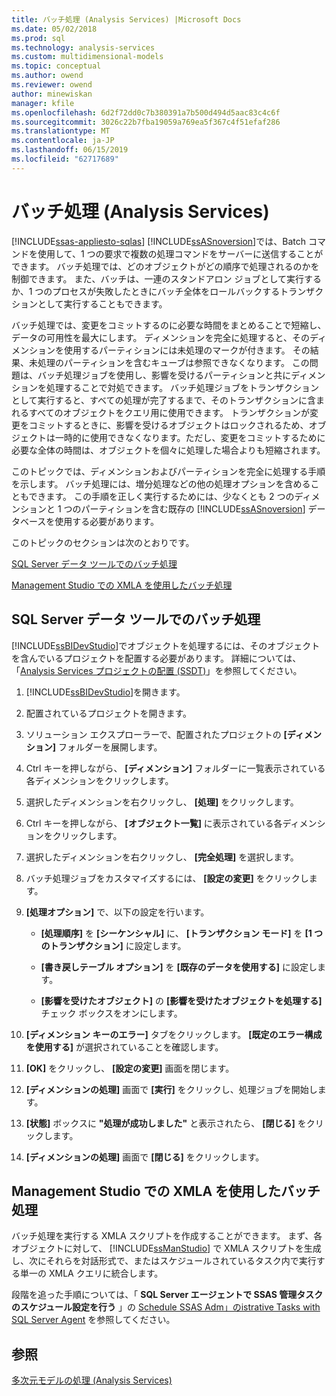 ```yaml
---
title: バッチ処理 (Analysis Services) |Microsoft Docs
ms.date: 05/02/2018
ms.prod: sql
ms.technology: analysis-services
ms.custom: multidimensional-models
ms.topic: conceptual
ms.author: owend
ms.reviewer: owend
author: minewiskan
manager: kfile
ms.openlocfilehash: 6d2f72dd0c7b380391a7b500d494d5aac83c4c6f
ms.sourcegitcommit: 3026c22b7fba19059a769ea5f367c4f51efaf286
ms.translationtype: MT
ms.contentlocale: ja-JP
ms.lasthandoff: 06/15/2019
ms.locfileid: "62717689"
---
```

# <a name="batch-processing-analysis-services"></a>バッチ処理 (Analysis Services)
[!INCLUDE[ssas-appliesto-sqlas](../../includes/ssas-appliesto-sqlas.md)]
  [!INCLUDE[ssASnoversion](../../includes/ssasnoversion-md.md)]では、Batch コマンドを使用して、1 つの要求で複数の処理コマンドをサーバーに送信することができます。 バッチ処理では、どのオブジェクトがどの順序で処理されるのかを制御できます。 また、バッチは、一連のスタンドアロン ジョブとして実行するか、1 つのプロセスが失敗したときにバッチ全体をロールバックするトランザクションとして実行することもできます。  
  
 バッチ処理では、変更をコミットするのに必要な時間をまとめることで短縮し、データの可用性を最大にします。 ディメンションを完全に処理すると、そのディメンションを使用するパーティションには未処理のマークが付きます。 その結果、未処理のパーティションを含むキューブは参照できなくなります。 この問題は、バッチ処理ジョブを使用し、影響を受けるパーティションと共にディメンションを処理することで対処できます。 バッチ処理ジョブをトランザクションとして実行すると、すべての処理が完了するまで、そのトランザクションに含まれるすべてのオブジェクトをクエリ用に使用できます。 トランザクションが変更をコミットするときに、影響を受けるオブジェクトはロックされるため、オブジェクトは一時的に使用できなくなります。ただし、変更をコミットするために必要な全体の時間は、オブジェクトを個々に処理した場合よりも短縮されます。  
  
 このトピックでは、ディメンションおよびパーティションを完全に処理する手順を示します。 バッチ処理には、増分処理などの他の処理オプションを含めることもできます。 この手順を正しく実行するためには、少なくとも 2 つのディメンションと 1 つのパーティションを含む既存の [!INCLUDE[ssASnoversion](../../includes/ssasnoversion-md.md)] データベースを使用する必要があります。  
  
 このトピックのセクションは次のとおりです。  
  
 [SQL Server データ ツールでのバッチ処理](#bkmk_ssdt)  
  
 [Management Studio での XMLA を使用したバッチ処理](#bkmk_xmla)  
  
##  <a name="bkmk_ssdt"></a> SQL Server データ ツールでのバッチ処理  
 [!INCLUDE[ssBIDevStudio](../../includes/ssbidevstudio-md.md)]でオブジェクトを処理するには、そのオブジェクトを含んでいるプロジェクトを配置する必要があります。 詳細については、「[Analysis Services プロジェクトの配置 &#40;SSDT&#41;](../../analysis-services/multidimensional-models/deploy-analysis-services-projects-ssdt.md)」を参照してください。  
  
1.  [!INCLUDE[ssBIDevStudio](../../includes/ssbidevstudio-md.md)]を開きます。  
  
2.  配置されているプロジェクトを開きます。  
  
3.  ソリューション エクスプローラーで、配置されたプロジェクトの **[ディメンション]** フォルダーを展開します。  
  
4.  Ctrl キーを押しながら、 **[ディメンション]** フォルダーに一覧表示されている各ディメンションをクリックします。  
  
5.  選択したディメンションを右クリックし、 **[処理]** をクリックします。  
  
6.  Ctrl キーを押しながら、 **[オブジェクト一覧]** に表示されている各ディメンションをクリックします。  
  
7.  選択したディメンションを右クリックし、 **[完全処理]** を選択します。  
  
8.  バッチ処理ジョブをカスタマイズするには、 **[設定の変更]** をクリックします。  
  
9. **[処理オプション]** で、以下の設定を行います。  
  
    -   **[処理順序]** を **[シーケンシャル]** に、 **[トランザクション モード]** を **[1 つのトランザクション]** に設定します。  
  
    -   **[書き戻しテーブル オプション]** を **[既存のデータを使用する]** に設定します。  
  
    -   **[影響を受けたオブジェクト]** の **[影響を受けたオブジェクトを処理する]** チェック ボックスをオンにします。  
  
10. **[ディメンション キーのエラー]** タブをクリックします。 **[既定のエラー構成を使用する]** が選択されていることを確認します。  
  
11. **[OK]** をクリックし、 **[設定の変更]** 画面を閉じます。  
  
12. **[ディメンションの処理]** 画面で **[実行]** をクリックし、処理ジョブを開始します。  
  
13. **[状態]** ボックスに **"処理が成功しました"** と表示されたら、 **[閉じる]** をクリックします。  
  
14. **[ディメンションの処理]** 画面で **[閉じる]** をクリックします。  
  
##  <a name="bkmk_xmla"></a> Management Studio での XMLA を使用したバッチ処理  
 バッチ処理を実行する XMLA スクリプトを作成することができます。 まず、各オブジェクトに対して、 [!INCLUDE[ssManStudio](../../includes/ssmanstudio-md.md)] で XMLA スクリプトを生成し、次にそれらを対話形式で、またはスケジュールされているタスク内で実行する単一の XMLA クエリに統合します。  
  
 段階を追った手順については、「 **SQL Server エージェントで SSAS 管理タスクのスケジュール設定を行う** 」の [Schedule SSAS Adm」のistrative Tasks with SQL Server Agent](../../analysis-services/instances/schedule-ssas-administrative-tasks-with-sql-server-agent.md) を参照してください。  
  
## <a name="see-also"></a>参照  
 [多次元モデルの処理 &#40;Analysis Services&#41;](../../analysis-services/multidimensional-models/processing-a-multidimensional-model-analysis-services.md)  
  
  
